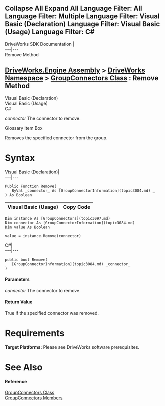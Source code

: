        

 Collapse All Expand All  Language Filter: All  Language Filter: Multiple  Language Filter: Visual Basic (Declaration) Language Filter: Visual Basic (Usage) Language Filter: C#  
---  
DriveWorks SDK Documentation  |   
---|---  
Remove Method   
  
[DriveWorks.Engine Assembly](topic2156.md) > [DriveWorks Namespace](topic2159.md) > [GroupConnectors Class](topic3097.md) : Remove Method  
---  
  
Visual Basic (Declaration)    
Visual Basic (Usage)    
C# 

_connector_
    The connector to remove.

Glossary Item Box

Removes the specified connector from the group. 

# Syntax

Visual Basic (Declaration)|   
---|---  
      
    
    Public Function Remove( _
       ByVal _connector_ As [GroupConnectorInformation](topic3084.md) _
    ) As Boolean  
  
Visual Basic (Usage)| Copy Code  
---|---  
      
    
    Dim instance As [GroupConnectors](topic3097.md)
    Dim connector As [GroupConnectorInformation](topic3084.md)
    Dim value As Boolean
     
    value = instance.Remove(connector)  
  
C#|   
---|---  
      
    
    public bool Remove( 
       [GroupConnectorInformation](topic3084.md) _connector_
    )  
  
#### Parameters

 _connector_
    The connector to remove.

#### Return Value

True if the specified connector was removed.

# Requirements

**Target Platforms:** Please see DriveWorks software prerequisites.

# See Also

#### Reference

[GroupConnectors Class](topic3097.md)   
[GroupConnectors Members](topic3098.md)


